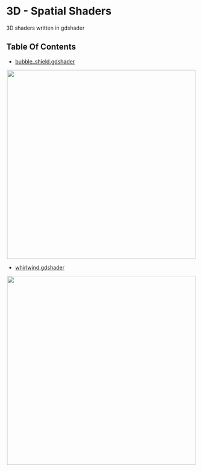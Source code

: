 
# 3D - Spatial Shaders
3D shaders written in gdshader 

## Table Of Contents
- [bubble_shield.gdshader](bubble_shield.gdshader)
<div style="text-align: center;">
  <img src="https://github.com/wokidoo/Handy_Godot_Shaders/assets/77600208/1225afa5-9bc7-44dd-9372-efc8f0a27f81" width="500" />
</div>

- [whirlwind.gdshader](whirlwind.gdshader)
<div style="text-align: center;">
  <img src="https://github.com/wokidoo/Handy_Godot_Shaders/assets/77600208/cd09ec53-5d8f-420b-8bf9-1e424b51c255" width="500" />
</div>
